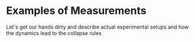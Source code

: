 # Examples of Measurements

Let's get our hands dirty and describe actual experimental setups and how the dynamics lead to the collapse rules
